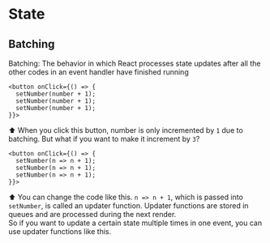 # State

## Batching

Batching: The behavior in which React processes state updates after all the other codes in an event handler have finished running

```
<button onClick={() => {
  setNumber(number + 1);
  setNumber(number + 1);
  setNumber(number + 1);
}}>
```

⬆️ When you click this button, number is only incremented by `1` due to batching. But what if you want to make it increment by `3`?

```
<button onClick={() => {
  setNumber(n => n + 1);
  setNumber(n => n + 1);
  setNumber(n => n + 1);
}}>
```

⬆️ You can change the code like this. `n => n + 1`, which is passed into `setNumber`, is called an updater function. Updater functions are stored in queues and are processed during the next render.  
So if you want to update a certain state multiple times in one event, you can use updater functions like this.
